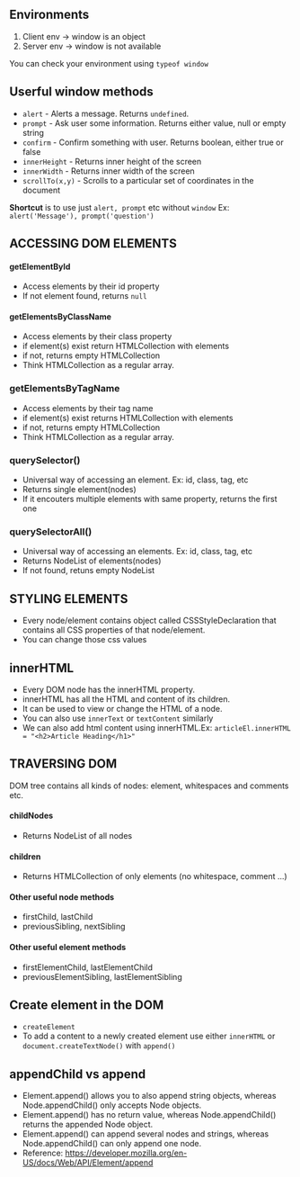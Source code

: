 ## Environments

1. Client env -> window is an object
2. Server env -> window is not available

You can check your environment using `typeof window`

## Userful window methods

- `alert` - Alerts a message. Returns `undefined`.
- `prompt` - Ask user some information. Returns either value, null or empty string
- `confirm` - Confirm something with user. Returns boolean, either true or false
- `innerHeight` - Returns inner height of the screen
- `innerWidth` - Returns inner width of the screen
- `scrollTo(x,y)` - Scrolls to a particular set of coordinates in the document

**Shortcut** is to use just `alert, prompt` etc without `window`
Ex: `alert('Message'), prompt('question')`

## ACCESSING DOM ELEMENTS

#### getElementById

- Access elements by their id property
- If not element found, returns `null`

#### getElementsByClassName

- Access elements by their class property
- if element(s) exist return HTMLCollection with elements
- if not, returns empty HTMLCollection
- Think HTMLCollection as a regular array.

### getElementsByTagName

- Access elements by their tag name
- if element(s) exist returns HTMLCollection with elements
- if not, returns empty HTMLCollection
- Think HTMLCollection as a regular array.

### querySelector()

- Universal way of accessing an element. Ex: id, class, tag, etc
- Returns single element(nodes)
- If it encouters multiple elements with same property, returns the first one

### querySelectorAll()

- Universal way of accessing an elements. Ex: id, class, tag, etc
- Returns NodeList of elements(nodes)
- If not found, retuns empty NodeList

## STYLING ELEMENTS

- Every node/element contains object called CSSStyleDeclaration that contains all CSS properties of that node/element.
- You can change those css values

## innerHTML

- Every DOM node has the innerHTML property.
- innerHTML has all the HTML and content of its children.
- It can be used to view or change the HTML of a node.
- You can also use `innerText` or `textContent` similarly
- We can also add html content using innerHTML.Ex: `articleEl.innerHTML = "<h2>Article Heading</h1>"`

## TRAVERSING DOM

DOM tree contains all kinds of nodes: element, whitespaces and comments etc.

#### childNodes

- Returns NodeList of all nodes

#### children

- Returns HTMLCollection of only elements (no whitespace, comment ...)

#### Other useful node methods

- firstChild, lastChild
- previousSibling, nextSibling

#### Other useful element methods

- firstElementChild, lastElementChild
- previousElementSibling, lastElementSibling

## Create element in the DOM

- `createElement`
- To add a content to a newly created element use either `innerHTML` or `document.createTextNode()` with `append()`

## appendChild vs append

- Element.append() allows you to also append string objects, whereas Node.appendChild() only accepts Node objects.
- Element.append() has no return value, whereas Node.appendChild() returns the appended Node object.
- Element.append() can append several nodes and strings, whereas Node.appendChild() can only append one node.
- Reference: https://developer.mozilla.org/en-US/docs/Web/API/Element/append
